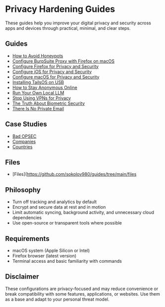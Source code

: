 # Privacy Hardening Guides

These guides help you improve your digital privacy and security across apps and devices through practical, minimal, and clear steps.

## Guides

- [How to Avoid Honeypots](https://github.com/sokolov980/guides/tree/main/explore-guides/how-to-avoid-honeypots)
- [Configure BurpSuite Proxy with Firefox on macOS](https://github.com/sokolov980/guides/tree/main/explore-guides/how-to-configure-burpsuite-proxy-to-firefox-for-macos)
- [Configure Firefox for Privacy and Security](https://github.com/sokolov980/guides/tree/main/explore-guides/how-to-configure-firefox-for-privacy-and-security)
- [Configure iOS for Privacy and Security](https://github.com/sokolov980/guides/tree/main/explore-guides/how-to-configure-ios-for-privacy-and-security)
- [Configure macOS for Privacy and Security](https://github.com/sokolov980/guides/tree/main/explore-guides/how-to-configure-macos-for-privacy-and-security)
- [Installing TailsOS on USB](https://github.com/sokolov980/guides/tree/main/explore-guides/how-to-install-tails-on-usb)
- [How to Stay Anonymous Online](https://github.com/sokolov980/guides/tree/main/explore-guides/how-to-stay-anonymous-online)
- [Run Your Own Local LLM](https://github.com/sokolov980/guides/tree/main/explore-guides/run-your-own-local-llm)
- [Stop Using VPNs for Privacy](https://github.com/sokolov980/guides/tree/main/explore-guides/stop-using-vpns-for-privacy)
- [The Truth About Biometric Security](https://github.com/sokolov980/guides/tree/main/explore-guides/the-truth-about-biometric-security)
- [There Is No Private Email](https://github.com/sokolov980/guides/tree/main/explore-guides/there-is-no-private-email)

## Case Studies 

- [Bad OPSEC](https://github.com/sokolov980/guides/tree/main/explore-guides/case-studies/bad-opsec)
- [Companies](https://github.com/sokolov980/guides/tree/main/explore-guides/case-studies/companies)
- [Countries](https://github.com/sokolov980/guides/tree/main/explore-guides/case-studies/countries)

## Files

- [Files](https://github.com/sokolov980/guides/tree/main/files

## Philosophy

- Turn off tracking and analytics by default
- Encrypt and secure data at rest and in motion
- Limit automatic syncing, background activity, and unnecessary cloud dependencies
- Use open-source or transparent tools where possible

## Requirements

- macOS system (Apple Silicon or Intel)
- Firefox browser (latest version)
- Terminal access and basic familiarity with commands

## Disclaimer

These configurations are privacy-focused and may reduce convenience or break compatibility with some features, applications, or websites. Use them as a base and adapt to your personal threat model.
